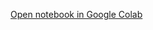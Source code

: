 [Open notebook in Google Colab](https://colab.research.google.com/github/jlandgr/PCA_tutorial/blob/main/PCA&AE_student.ipynb)
